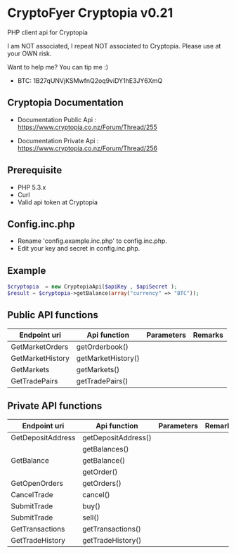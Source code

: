 CryptoFyer Cryptopia v0.21
==============

PHP client api for Cryptopia

I am NOT associated, I repeat NOT associated to Cryptopia. Please use at your OWN risk.

Want to help me? You can tip me :)
* BTC: 1B27qUNVjKSMwfnQ2oq9viDY1hE3JY6XmQ


Cryptopia Documentation
----
* Documentation Public Api : https://www.cryptopia.co.nz/Forum/Thread/255

* Documentation Private Api : https://www.cryptopia.co.nz/Forum/Thread/256

Prerequisite
----
* PHP 5.3.x
* Curl
* Valid api token at Cryptopia


Config.inc.php
----
* Rename 'config.example.inc.php' to config.inc.php.
* Edit your key and secret in config.inc.php.



Example
----
```php
$cryptopia  = new CryptopiaApi($apiKey , $apiSecret );
$result = $cryptopia->getBalance(array("currency" => "BTC"));
```

Public API functions
----

| Endpoint uri | Api function | Parameters | Remarks |
| --- | --- | --- | --- |
| GetMarketOrders | getOrderbook() |  |  |
| GetMarketHistory | getMarketHistory() |  |  |
| GetMarkets | getMarkets() |  |  |
| GetTradePairs | getTradePairs() |  |  |

Private API functions
----

| Endpoint uri | Api function | Parameters | Remarks |
| --- | --- | --- | --- |
| GetDepositAddress | getDepositAddress() |  |  |
|  | getBalances() |  |  |
| GetBalance | getBalance() |  |  |
|  | getOrder() |  |  |
| GetOpenOrders | getOrders() |  |  |
| CancelTrade | cancel() |  |  |
| SubmitTrade | buy() |  |  |
| SubmitTrade | sell() |  |  |
| GetTransactions | getTransactions() |  |  |
| GetTradeHistory | getTradeHistory() |  |  |
